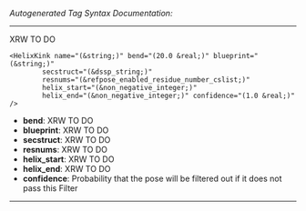 _Autogenerated Tag Syntax Documentation:_

---
XRW TO DO

```
<HelixKink name="(&string;)" bend="(20.0 &real;)" blueprint="(&string;)"
        secstruct="(&dssp_string;)"
        resnums="(&refpose_enabled_residue_number_cslist;)"
        helix_start="(&non_negative_integer;)"
        helix_end="(&non_negative_integer;)" confidence="(1.0 &real;)" />
```

-   **bend**: XRW TO DO
-   **blueprint**: XRW TO DO
-   **secstruct**: XRW TO DO
-   **resnums**: XRW TO DO
-   **helix_start**: XRW TO DO
-   **helix_end**: XRW TO DO
-   **confidence**: Probability that the pose will be filtered out if it does not pass this Filter

---
